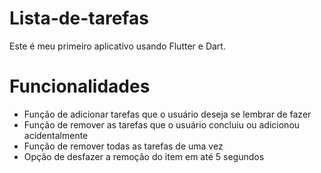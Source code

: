 # Lista-de-tarefas
Este é meu primeiro aplicativo usando  Flutter e Dart.

# Funcionalidades
- Função de adicionar tarefas que o usuário deseja se lembrar de fazer
- Função de remover as tarefas que o usuário concluiu ou adicionou acidentalmente
- Função de remover todas as tarefas de uma vez
- Opção de desfazer a remoção do item em até 5 segundos

